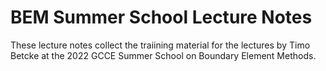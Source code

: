 # BEM Summer School Lecture Notes

These lecture notes collect the traiining material for the lectures by
Timo Betcke at the 2022 GCCE Summer School on Boundary Element Methods.


